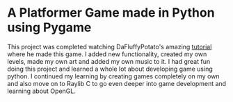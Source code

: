# A Platformer Game made in Python using Pygame

This project was completed watching DaFluffyPotato's amazing [tutorial](https://www.youtube.com/watch?v=2gABYM5M0ww) where he made this game. I added new functionality, created my own levels, made my own art and added my own music to it. I had great fun doing this project and learned a whole lot about developing game using python. I continued my learning by creating games completely on my own and also move on to Raylib C to go even deeper into game development and learning about OpenGL.
